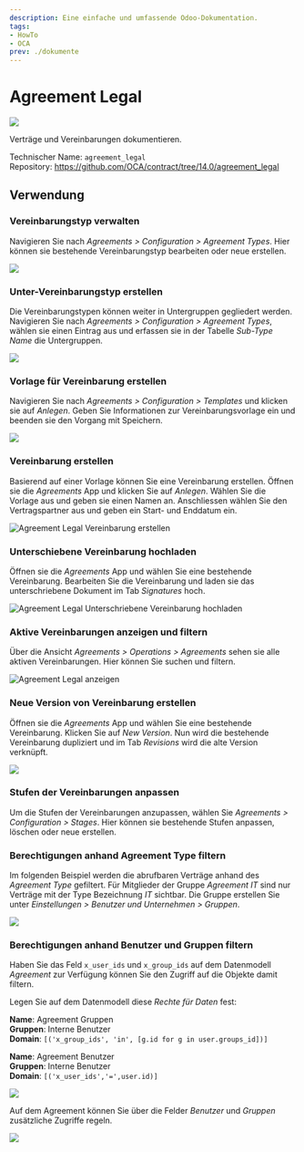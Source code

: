 ```yaml
---
description: Eine einfache und umfassende Odoo-Dokumentation.
tags:
- HowTo
- OCA
prev: ./dokumente
---
```

# Agreement Legal

![](assets/icon_oca_agreement.png)

Verträge und Vereinbarungen dokumentieren.

Technischer Name: `agreement_legal`\
Repository: <https://github.com/OCA/contract/tree/14.0/agreement_legal>

## Verwendung

### Vereinbarungstyp verwalten

Navigieren Sie nach *Agreements > Configuration > Agreement Types*. Hier können sie bestehende Vereinbarungstyp bearbeiten oder neue erstellen.

![](assets/Agreement%20Types.png)

### Unter-Vereinbarungstyp erstellen

Die Vereinbarungstypen können weiter in Untergruppen gegliedert werden. Navigieren Sie nach *Agreements > Configuration > Agreement Types*, wählen sie einen Eintrag aus und erfassen sie in der Tabelle *Sub-Type Name* die Untergruppen.

![](assets/Agreement%20Legal%20Subtypes.png)

### Vorlage für Vereinbarung erstellen

Navigieren Sie nach *Agreements > Configuration > Templates* und klicken sie auf *Anlegen*. Geben Sie Informationen zur Vereinbarungsvorlage ein und beenden sie den Vorgang mit Speichern.

![](assets/Agreement%20Legal%20Template.png)

### Vereinbarung erstellen

Basierend auf einer Vorlage können Sie eine Vereinbarung erstellen. Öffnen sie die *Agreements* App und klicken Sie auf *Anlegen*. Wählen Sie die Vorlage aus und geben sie einen Namen an. Anschliessen wählen Sie den Vertragspartner aus und geben ein Start- und Enddatum ein.

![Agreement Legal Vereinbarung erstellen](assets/Agreement%20Legal%20Vereinbarung%20erstellen.gif)

### Unterschiebene Vereinbarung hochladen

Öffnen sie die *Agreements* App und wählen Sie eine bestehende Vereinbarung. Bearbeiten Sie die Vereinbarung und laden sie das unterschriebene Dokument im Tab *Signatures* hoch.

![Agreement Legal Unterschriebene Vereinbarung hochladen](assets/Agreement%20Legal%20Unterschriebene%20Vereinbarung%20hochladen.gif)

### Aktive Vereinbarungen anzeigen und filtern

Über die Ansicht *Agreements > Operations > Agreements* sehen sie alle aktiven Vereinbarungen. Hier können Sie suchen und filtern.

![Agreement Legal anzeigen](assets/Agreement%20Legal%20anzeigen.gif)

### Neue Version von Vereinbarung erstellen

Öffnen sie die *Agreements* App und wählen Sie eine bestehende Vereinbarung. Klicken Sie auf *New Version*. Nun wird die bestehende Vereinbarung dupliziert und im Tab *Revisions* wird die alte Version verknüpft.

![](assets/Agreement%20Legal%20Revisions.png)

### Stufen der Vereinbarungen anpassen

Um die Stufen der Vereinbarungen anzupassen, wählen Sie *Agreements > Configuration > Stages*. Hier können sie bestehende Stufen anpassen, löschen oder neue erstellen.

### Berechtigungen anhand Agreement Type filtern

Im folgenden Beispiel werden die abrufbaren Verträge anhand des *Agreement Type* gefiltert. Für Mitglieder der Gruppe *Agreement IT* sind nur Verträge mit der Type Bezeichnung *IT* sichtbar. Die Gruppe erstellen Sie unter *Einstellungen > Benutzer und Unternehmen > Gruppen*.

![](assets/Agreement%20Legal%20Permission.png)

### Berechtigungen anhand Benutzer und Gruppen filtern

Haben Sie das Feld `x_user_ids` und `x_group_ids` auf dem Datenmodell *Agreement* zur Verfügung können Sie den Zugriff auf die Objekte damit filtern.

Legen Sie auf dem Datenmodell diese *Rechte für Daten* fest:

**Name**: Agreement Gruppen\
**Gruppen**: Interne Benutzer\
**Domain**: `[('x_group_ids', 'in', [g.id for g in user.groups_id])]`

**Name**: Agreement Benutzer\
**Gruppen**: Interne Benutzer\
**Domain**: `[('x_user_ids','=',user.id)]`

![](assets/Agreement%20Legal%20Berechtigungen.png)

Auf dem Agreement können Sie über die Felder *Benutzer* und *Gruppen* zusätzliche Zugriffe regeln.

![](assets/Agreement%20Legal%20Guppen%20und%20Benutzer.png)